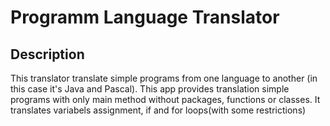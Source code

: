 # Programm Language Translator
## Description
This translator translate simple programs from one language to another (in this case it's Java and Pascal).
This app provides translation simple programs with only main method without packages, functions or classes. It translates variabels assignment, if and for loops(with some restrictions)
